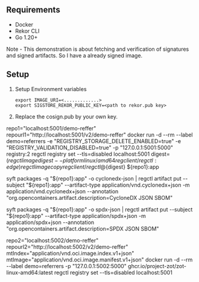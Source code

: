 ## Requirements

- Docker
- Rekor CLI
- Go 1.20+

Note - This demonstration is about fetching and verification of signatures and signed artifacts. So I have a already signed image.

## Setup
1. Setup Environment variables
   ```
   export IMAGE_URI=<.............>
   export SIGSTORE_REKOR_PUBLIC_KEY=<path to rekor.pub key>
   ```
2. Replace the cosign.pub by your own key.


repo1="localhost:5001/demo-reffer"
repourl1="http://localhost:5001/v2/demo-reffer"
docker run -d --rm --label demo=referrers -e "REGISTRY_STORAGE_DELETE_ENABLED=true" -e "REGISTRY_VALIDATION_DISABLED=true" -p "127.0.0.1:5001:5000" registry:2
regctl registry set --tls=disabled localhost:5001
digest=$(regctl image digest --platform linux/amd64 regclient/regctl:edge)
regctl image copy regclient/regctl@${digest} ${repo1}:app

 syft packages -q "${repo1}:app" -o cyclonedx-json | regctl artifact put --subject "${repo1}:app" --artifact-type application/vnd.cyclonedx+json -m application/vnd.cyclonedx+json --annotation "org.opencontainers.artifact.description=CycloneDX JSON SBOM"

 syft packages -q "${repo1}:app" -o spdx-json | regctl artifact put --subject "${repo1}:app" --artifact-type application/spdx+json -m application/spdx+json --annotation "org.opencontainers.artifact.description=SPDX JSON SBOM"


repo2="localhost:5002/demo-reffer"
repourl2="http://localhost:5002/v2/demo-reffer"
mtIndex="application/vnd.oci.image.index.v1+json"
mtImage="application/vnd.oci.image.manifest.v1+json"
docker run -d --rm --label demo=referrers -p "127.0.0.1:5002:5000" ghcr.io/project-zot/zot-linux-amd64:latest
regctl registry set --tls=disabled localhost:5001
